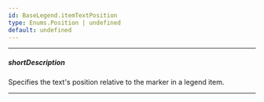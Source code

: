 ```yaml
---
id: BaseLegend.itemTextPosition
type: Enums.Position | undefined
default: undefined
---
```

---
##### shortDescription
Specifies the text's position relative to the marker in a legend item.

---
